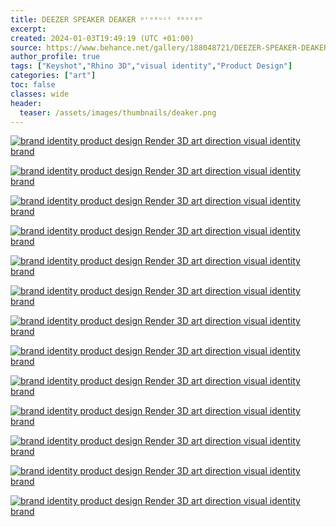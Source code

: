 ```yaml
---
title: DEEZER SPEAKER DEAKER ᵖʳᵒᵈᵘᶜᵗ ᵈᵉˢᶦᵍⁿ
excerpt: 
created: 2024-01-03T19:49:19 (UTC +01:00)
source: https://www.behance.net/gallery/188048721/DEEZER-SPEAKER-DEAKER-
author_profile: true
tags: ["Keyshot","Rhino 3D","visual identity","Product Design"]
categories: ["art"]
toc: false
classes: wide
header:
  teaser: /assets/images/thumbnails/deaker.png
---
```

[![brand identity product design  Render 3D art direction  visual identity brand](https://mir-s3-cdn-cf.behance.net/project_modules/1400/539368188048721.659f611b76d71.png)](https://www.behance.net/gallery/188048721/DEEZER-SPEAKER-DEAKER-/modules/1066857425)

[![brand identity product design  Render 3D art direction  visual identity brand](https://mir-s3-cdn-cf.behance.net/project_modules/1400/6269b7188048721.659f611b7cb69.png)](https://www.behance.net/gallery/188048721/DEEZER-SPEAKER-DEAKER-/modules/1066857439)

[![brand identity product design  Render 3D art direction  visual identity brand](https://mir-s3-cdn-cf.behance.net/project_modules/1400/6acbb0188048721.659f611b79658.png)](https://www.behance.net/gallery/188048721/DEEZER-SPEAKER-DEAKER-/modules/1066857431)

[![brand identity product design  Render 3D art direction  visual identity brand](https://mir-s3-cdn-cf.behance.net/project_modules/1400/e66bb1188048721.659f611b7bafa.png)](https://www.behance.net/gallery/188048721/DEEZER-SPEAKER-DEAKER-/modules/1066857437)

[![brand identity product design  Render 3D art direction  visual identity brand](https://mir-s3-cdn-cf.behance.net/project_modules/1400/d6280d188048721.659f611b7eccf.png)](https://www.behance.net/gallery/188048721/DEEZER-SPEAKER-DEAKER-/modules/1066857443)

[![brand identity product design  Render 3D art direction  visual identity brand](https://mir-s3-cdn-cf.behance.net/project_modules/1400/c77253188048721.659f611b77bad.png)](https://www.behance.net/gallery/188048721/DEEZER-SPEAKER-DEAKER-/modules/1066857427)

[![brand identity product design  Render 3D art direction  visual identity brand](https://mir-s3-cdn-cf.behance.net/project_modules/1400/139925188048721.659f611b7aeb9.png)](https://www.behance.net/gallery/188048721/DEEZER-SPEAKER-DEAKER-/modules/1066857435)

[![brand identity product design  Render 3D art direction  visual identity brand](https://mir-s3-cdn-cf.behance.net/project_modules/1400/9062aa188048721.659f611b7a28e.png)](https://www.behance.net/gallery/188048721/DEEZER-SPEAKER-DEAKER-/modules/1066857433)

[![brand identity product design  Render 3D art direction  visual identity brand](https://mir-s3-cdn-cf.behance.net/project_modules/1400/30e660188048721.659f611b7f925.png)](https://www.behance.net/gallery/188048721/DEEZER-SPEAKER-DEAKER-/modules/1066857445)

[![brand identity product design  Render 3D art direction  visual identity brand](https://mir-s3-cdn-cf.behance.net/project_modules/1400/f2bc69188048721.659f611b789c0.png)](https://www.behance.net/gallery/188048721/DEEZER-SPEAKER-DEAKER-/modules/1066857429)

[![brand identity product design  Render 3D art direction  visual identity brand](https://mir-s3-cdn-cf.behance.net/project_modules/1400/cd28c4188048721.659f611b7d94d.png)](https://www.behance.net/gallery/188048721/DEEZER-SPEAKER-DEAKER-/modules/1066857441)

[![brand identity product design  Render 3D art direction  visual identity brand](https://mir-s3-cdn-cf.behance.net/project_modules/1400/6b1da7188048721.659f611b75bf4.png)](https://www.behance.net/gallery/188048721/DEEZER-SPEAKER-DEAKER-/modules/1066857423)

[![brand identity product design  Render 3D art direction  visual identity brand](https://mir-s3-cdn-cf.behance.net/project_modules/1400/4d33e4188048721.659f611b74cec.png)](https://www.behance.net/gallery/188048721/DEEZER-SPEAKER-DEAKER-/modules/1066857421)